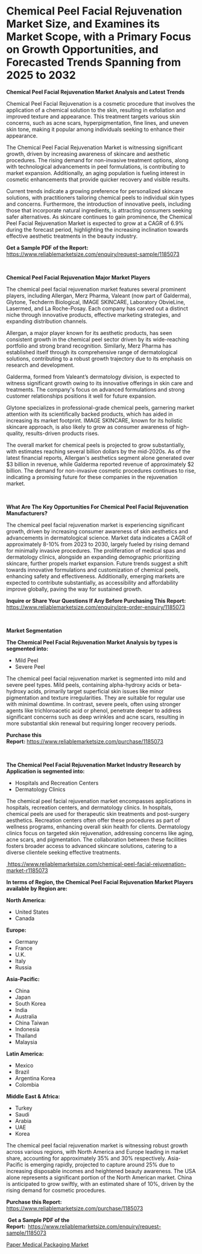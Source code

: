<p><h1>Chemical Peel Facial Rejuvenation Market Size, and Examines its Market Scope, with a Primary Focus on Growth Opportunities, and Forecasted Trends Spanning from 2025 to 2032</h1></p><p><strong>Chemical Peel Facial Rejuvenation Market Analysis and Latest Trends</strong></p>
<p><p>Chemical Peel Facial Rejuvenation is a cosmetic procedure that involves the application of a chemical solution to the skin, resulting in exfoliation and improved texture and appearance. This treatment targets various skin concerns, such as acne scars, hyperpigmentation, fine lines, and uneven skin tone, making it popular among individuals seeking to enhance their appearance. </p><p>The Chemical Peel Facial Rejuvenation Market is witnessing significant growth, driven by increasing awareness of skincare and aesthetic procedures. The rising demand for non-invasive treatment options, along with technological advancements in peel formulations, is contributing to market expansion. Additionally, an aging population is fueling interest in cosmetic enhancements that provide quicker recovery and visible results.</p><p>Current trends indicate a growing preference for personalized skincare solutions, with practitioners tailoring chemical peels to individual skin types and concerns. Furthermore, the introduction of innovative peels, including those that incorporate natural ingredients, is attracting consumers seeking safer alternatives. As skincare continues to gain prominence, the Chemical Peel Facial Rejuvenation Market is expected to grow at a CAGR of 6.9% during the forecast period, highlighting the increasing inclination towards effective aesthetic treatments in the beauty industry.</p></p>
<p><strong>Get a Sample PDF of the Report:&nbsp;</strong> <a href="https://www.reliablemarketsize.com/enquiry/request-sample/1185073?utm_campaign=2946&utm_medium=2&utm_source=Github&utm_content=ia&utm_term=28032025&utm_id=chemical-peel-facial-rejuvenation">https://www.reliablemarketsize.com/enquiry/request-sample/1185073</a></p>
<p>&nbsp;</p>
<p><strong>Chemical Peel Facial Rejuvenation Major Market Players</strong></p>
<p><p>The chemical peel facial rejuvenation market features several prominent players, including Allergan, Merz Pharma, Valeant (now part of Galderma), Glytone, Techderm Biological, IMAGE SKINCARE, Laboratory ObvieLine, Lasermed, and La Roche-Posay. Each company has carved out a distinct niche through innovative products, effective marketing strategies, and expanding distribution channels.</p><p>Allergan, a major player known for its aesthetic products, has seen consistent growth in the chemical peel sector driven by its wide-reaching portfolio and strong brand recognition. Similarly, Merz Pharma has established itself through its comprehensive range of dermatological solutions, contributing to a robust growth trajectory due to its emphasis on research and development.</p><p>Galderma, formed from Valeant’s dermatology division, is expected to witness significant growth owing to its innovative offerings in skin care and treatments. The company's focus on advanced formulations and strong customer relationships positions it well for future expansion.</p><p>Glytone specializes in professional-grade chemical peels, garnering market attention with its scientifically backed products, which has aided in increasing its market footprint. IMAGE SKINCARE, known for its holistic skincare approach, is also likely to grow as consumer awareness of high-quality, results-driven products rises.</p><p>The overall market for chemical peels is projected to grow substantially, with estimates reaching several billion dollars by the mid-2020s. As of the latest financial reports, Allergan's aesthetics segment alone generated over $3 billion in revenue, while Galderma reported revenue of approximately $2 billion. The demand for non-invasive cosmetic procedures continues to rise, indicating a promising future for these companies in the rejuvenation market.</p></p>
<p>&nbsp;</p>
<p><strong>What Are The Key Opportunities For Chemical Peel Facial Rejuvenation Manufacturers?</strong></p>
<p><p>The chemical peel facial rejuvenation market is experiencing significant growth, driven by increasing consumer awareness of skin aesthetics and advancements in dermatological science. Market data indicates a CAGR of approximately 8-10% from 2023 to 2030, largely fueled by rising demand for minimally invasive procedures. The proliferation of medical spas and dermatology clinics, alongside an expanding demographic prioritizing skincare, further propels market expansion. Future trends suggest a shift towards innovative formulations and customization of chemical peels, enhancing safety and effectiveness. Additionally, emerging markets are expected to contribute substantially, as accessibility and affordability improve globally, paving the way for sustained growth.</p></p>
<p><strong>Inquire or Share Your Questions If Any Before Purchasing This Report:</strong> <a href="https://www.reliablemarketsize.com/enquiry/pre-order-enquiry/1185073?utm_campaign=2946&utm_medium=2&utm_source=Github&utm_content=ia&utm_term=28032025&utm_id=chemical-peel-facial-rejuvenation">https://www.reliablemarketsize.com/enquiry/pre-order-enquiry/1185073</a></p>
<p>&nbsp;</p>
<p><strong>Market Segmentation</strong></p>
<p><strong>The Chemical Peel Facial Rejuvenation Market Analysis by types is segmented into:</strong></p>
<p><ul><li>Mild Peel</li><li>Severe Peel</li></ul></p>
<p><p>The chemical peel facial rejuvenation market is segmented into mild and severe peel types. Mild peels, containing alpha-hydroxy acids or beta-hydroxy acids, primarily target superficial skin issues like minor pigmentation and texture irregularities. They are suitable for regular use with minimal downtime. In contrast, severe peels, often using stronger agents like trichloroacetic acid or phenol, penetrate deeper to address significant concerns such as deep wrinkles and acne scars, resulting in more substantial skin renewal but requiring longer recovery periods.</p></p>
<p><strong>Purchase this Report:&nbsp;</strong><a href="https://www.reliablemarketsize.com/purchase/1185073?utm_campaign=2946&utm_medium=2&utm_source=Github&utm_content=ia&utm_term=28032025&utm_id=chemical-peel-facial-rejuvenation">https://www.reliablemarketsize.com/purchase/1185073</a></p>
<p>&nbsp;</p>
<p><strong>The Chemical Peel Facial Rejuvenation Market Industry Research by Application is segmented into:</strong></p>
<p><ul><li>Hospitals and Recreation Centers</li><li>Dermatology Clinics</li></ul></p>
<p><p>The chemical peel facial rejuvenation market encompasses applications in hospitals, recreation centers, and dermatology clinics. In hospitals, chemical peels are used for therapeutic skin treatments and post-surgery aesthetics. Recreation centers often offer these procedures as part of wellness programs, enhancing overall skin health for clients. Dermatology clinics focus on targeted skin rejuvenation, addressing concerns like aging, acne scars, and pigmentation. The collaboration between these facilities fosters broader access to advanced skincare solutions, catering to a diverse clientele seeking effective treatments.</p></p>
<p><a href="https://www.reliablemarketsize.com/chemical-peel-facial-rejuvenation-market-r1185073?utm_campaign=2946&utm_medium=2&utm_source=Github&utm_content=ia&utm_term=28032025&utm_id=chemical-peel-facial-rejuvenation">&nbsp;https://www.reliablemarketsize.com/chemical-peel-facial-rejuvenation-market-r1185073</a></p>
<p><strong>In terms of Region, the Chemical Peel Facial Rejuvenation Market Players available by Region are:</strong></p>
<p>
    <p> <strong> North America: </strong>
        <ul>
            <li>United States</li>
            <li>Canada</li>
        </ul>
        </p> 
    <p> <strong> Europe: </strong>
        <ul>
            <li>Germany</li>
            <li>France</li>
            <li>U.K.</li>
            <li>Italy</li>
            <li>Russia</li>
        </ul>
        </p> 
    <p> <strong> Asia-Pacific: </strong>
        <ul>
            <li>China</li>
            <li>Japan</li>
            <li>South Korea</li>
            <li>India</li>
            <li>Australia</li>
            <li>China Taiwan</li>
            <li>Indonesia</li>
            <li>Thailand</li>
            <li>Malaysia</li>
        </ul>
        </p> 
    <p> <strong> Latin America: </strong>
        <ul>
            <li>Mexico</li>
            <li>Brazil</li>
            <li>Argentina Korea</li>
            <li>Colombia</li>
        </ul>
        </p> 
    <p> <strong> Middle East & Africa: </strong>
        <ul>
            <li>Turkey</li>
            <li>Saudi</li>
            <li>Arabia</li>
            <li>UAE</li>
            <li>Korea</li>
        </ul>
    </p>
    </p>
<p><p>The chemical peel facial rejuvenation market is witnessing robust growth across various regions, with North America and Europe leading in market share, accounting for approximately 35% and 30% respectively. Asia-Pacific is emerging rapidly, projected to capture around 25% due to increasing disposable incomes and heightened beauty awareness. The USA alone represents a significant portion of the North American market. China is anticipated to grow swiftly, with an estimated share of 10%, driven by the rising demand for cosmetic procedures.</p></p>
<p><strong>Purchase this Report: </strong><a href="https://www.reliablemarketsize.com/purchase/1185073?utm_campaign=2946&utm_medium=2&utm_source=Github&utm_content=ia&utm_term=28032025&utm_id=chemical-peel-facial-rejuvenation">https://www.reliablemarketsize.com/purchase/1185073</a></p>
<p>&nbsp;<strong>Get a Sample PDF of the Report:&nbsp;&nbsp;</strong><a href="https://www.reliablemarketsize.com/enquiry/request-sample/1185073?utm_campaign=2946&utm_medium=2&utm_source=Github&utm_content=ia&utm_term=28032025&utm_id=chemical-peel-facial-rejuvenation">https://www.reliablemarketsize.com/enquiry/request-sample/1185073</a></p>
<p><strong></strong></p>
<p><p><a href="https://github.com/stephaniwo144/Market-Research-Report-List-1/blob/main/paper-medical-packaging-market.md?utm_campaign=2946&utm_medium=2&utm_source=Github&utm_content=ia&utm_term=28032025&utm_id=chemical-peel-facial-rejuvenation">Paper Medical Packaging Market</a></p></p>